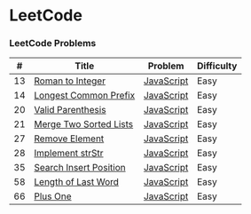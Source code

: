 LeetCode
========

### LeetCode Problems



| # | Title | Problem | Difficulty |
|---| ----- | -------- | ---------- |
|13|[Roman to Integer](https://leetcode.com/problems/roman-to-integer/) | [JavaScript](Easy/RomanToInteger.js)|Easy|
|14|[Longest Common Prefix](https://leetcode.com/problems/longest-common-prefix/) | [JavaScript](Easy/longestCommonPrefix.js)|Easy|
|20|[Valid Parenthesis](https://leetcode.com/problems/valid-parentheses/submissions/) | [JavaScript](Easy/valid_parentheses.js)|Easy|
|21|[Merge Two Sorted Lists](https://leetcode.com/problems/merge-two-sorted-lists/) | [JavaScript](Easy/Merge_Two_Sorted_Lists.js)|Easy|
|27|[Remove Element](https://leetcode.com/problems/remove-element/) | [JavaScript](Easy/leetcode27.js)|Easy|
|28|[Implement strStr](https://leetcode.com/problems/implement-strstr/) | [JavaScript](Easy/leetcode28.js)|Easy|
|35|[Search Insert Position](https://leetcode.com/problems/search-insert-position/) | [JavaScript](Easy/leetcode35.js)|Easy|
|58|[Length of Last Word](https://leetcode.com/problems/length-of-last-word/) | [JavaScript](Easy/leetcode58.js)|Easy|
|66|[Plus One](https://leetcode.com/problems/plus-one/) | [JavaScript](Easy/leetcode66_Plus_One.js)|Easy|
